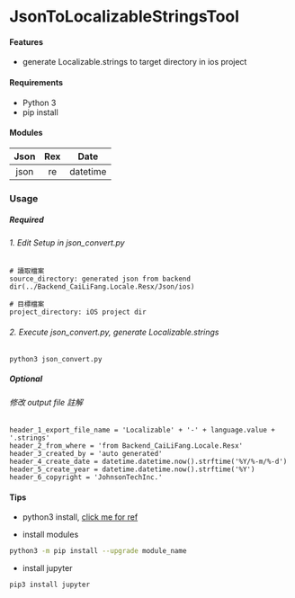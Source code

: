 # JsonToLocalizableStringsTool

#### Features

- generate Localizable.strings to target directory in ios project

#### Requirements

* Python 3
* pip install

#### Modules
| Json  | Rex  | Date
| :---: |:---------------:|:----:|
| json | re | datetime

### Usage
##### Required
###### 1. Edit Setup in json_convert.py 
```
# 讀取檔案
source_directory: generated json from backend dir(../Backend_CaiLiFang.Locale.Resx/Json/ios)

# 目標檔案
project_directory: iOS project dir
```
###### 2. Execute json_convert.py, generate Localizable.strings
```
python3 json_convert.py
```
##### Optional
###### 修改 output file 註解
```
header_1_export_file_name = 'Localizable' + '-' + language.value + '.strings'
header_2_from_where = 'from Backend_CaiLiFang.Locale.Resx' 
header_3_created_by = 'auto generated'
header_4_create_date = datetime.datetime.now().strftime('%Y/%-m/%-d')
header_5_create_year = datetime.datetime.now().strftime('%Y')
header_6_copyright = 'JohnsonTechInc.'
```

#### Tips
* python3 install, [click me for ref](https://stringpiggy.hpd.io/mac-osx-python3-dual-install/)

* install modules
```bash
python3 -m pip install --upgrade module_name
```

* install jupyter
```
pip3 install jupyter
```

